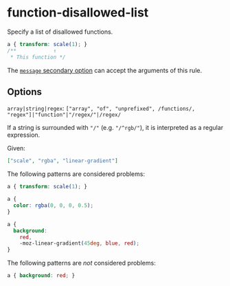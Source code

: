 # function-disallowed-list

Specify a list of disallowed functions.

<!-- prettier-ignore -->
```css
a { transform: scale(1); }
/**            ↑
 * This function */
```

The [`message` secondary option](https://github.com/stylelint/stylelint/16.10.0/docs/user-guide/configure.md#message) can accept the arguments of this rule.

## Options

`array|string|regex`: `["array", "of", "unprefixed", /functions/, "regex"]|"function"|"/regex/"|/regex/`

If a string is surrounded with `"/"` (e.g. `"/^rgb/"`), it is interpreted as a regular expression.

Given:

```json
["scale", "rgba", "linear-gradient"]
```

The following patterns are considered problems:

<!-- prettier-ignore -->
```css
a { transform: scale(1); }
```

<!-- prettier-ignore -->
```css
a {
  color: rgba(0, 0, 0, 0.5);
}
```

<!-- prettier-ignore -->
```css
a {
  background:
    red,
    -moz-linear-gradient(45deg, blue, red);
}
```

The following patterns are _not_ considered problems:

<!-- prettier-ignore -->
```css
a { background: red; }
```
